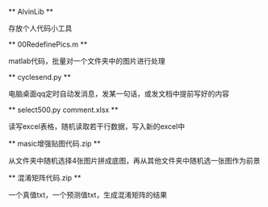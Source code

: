 ** AlvinLib **

存放个人代码小工具


** 00RedefinePics.m **

matlab代码，批量对一个文件夹中的图片进行处理


** cyclesend.py **

电脑桌面qq定时自动发消息，发某一句话，或发文档中提前写好的内容


** select500.py comment.xlsx **

读写excel表格，随机读取若干行数据，写入新的excel中


** masic增强贴图代码.zip **

从文件夹中随机选择4张图片拼成底图，再从其他文件夹中随机选一张图作为前景


** 混淆矩阵代码.zip **

一个真值txt，一个预测值txt，生成混淆矩阵的结果
